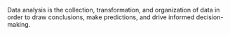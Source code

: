 Data analysis is the collection, transformation, and organization of data in order to draw conclusions, make predictions, and drive informed decision-making.
